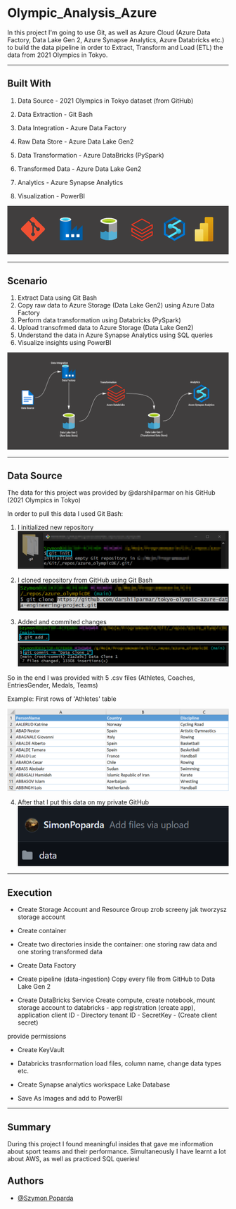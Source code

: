 # Olympic_Analysis_Azure

In this project I'm going to use Git, as well as Azure Cloud (Azure Data Factory, Data Lake Gen 2, Azure Synapse Analytics, Azure Databricks etc.) to build the data pipeline in order to Extract, Transform and Load (ETL) the data from 2021 Olympics in Tokyo.

-----------------------------------------------------------------------------------------

## Built With
1. Data Source - 2021 Olympics in Tokyo dataset (from GitHub)

2. Data Extraction - Git Bash

3. Data Integration - Azure Data Factory

4. Raw Data Store - Azure Data Lake Gen2

5. Data Transformation - Azure DataBricks (PySpark)

6. Transformed Data - Azure Data Lake Gen2

7. Analytics - Azure Synapse Analytics

8. Visualization - PowerBI

![](images/icons1withpowerbi.png)

-----------------------------------------------------------------------------------------

## Scenario
1. Extract Data using Git Bash
2. Copy raw data to Azure Storage (Data Lake Gen2) using Azure Data Factory
3. Perform data transformation using Databricks (PySpark)
4. Upload transofrmed data to Azure Storage (Data Lake Gen2)
5. Understand the data in Azure Synapse Analytics using SQL queries
6. Visualize insights using PowerBI

![](images/dashboard1_nopowerBI.png)

-----------------------------------------------------------------------------------------

## Data Source
The data for this project was provided by @darshilparmar on his GitHub (2021 Olympics in Tokyo)

In order to pull this data I used Git Bash:
1. I initialized new repository
![](images/finalgit1.png)

2. I cloned repository from GitHub using Git Bash
![](images/finalgit2.png)

3. Added and commited changes
![](images/finalgit3.png)
![](images/finalgit4.png)

So in the end I was provided with 5 .csv files (Athletes, Coaches, EntriesGender, Medals, Teams)

Example: First rows of 'Athletes' table

![](images/athletes_table.png)

4. After that I put this data on my private GitHub
![](images/finalgit5.png)

-----------------------------------------------------------------------------------------

## Execution
- Create Storage Account and Resource Group
zrob screeny jak tworzysz storage account

- Create container

- Create two directories inside the container: one storing raw data and one storing transformed data

- Create Data Factory

- Create pipeline (data-ingestion)
Copy every file from GitHub to Data Lake Gen 2 

- Create DataBricks Service
Create compute, create notebook,
mount storage account to databricks - app registration (create app), 
application client ID - 
Directory tenant ID -
SecretKey - (Create client secret)

provide permissions

- Create KeyVault

- Databricks trasnformation
load files, column name, change data types etc.

- Create Synapse analytics workspace
Lake Database

- Save As Images and add to PowerBI

-----------------------------------------------------------------------------------------
## Summary
During this project I found meaningful insides that gave me information about sport teams and their performance. Simultaneously I have learnt a lot about AWS, as well as practiced SQL queries!

## Authors

- [@Szymon Poparda](https://www.linkedin.com/in/szymon-poparda-02b96a248/)






